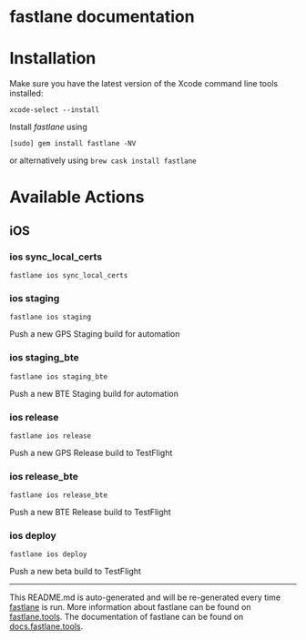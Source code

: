 fastlane documentation
================
# Installation

Make sure you have the latest version of the Xcode command line tools installed:

```
xcode-select --install
```

Install _fastlane_ using
```
[sudo] gem install fastlane -NV
```
or alternatively using `brew cask install fastlane`

# Available Actions
## iOS
### ios sync_local_certs
```
fastlane ios sync_local_certs
```

### ios staging
```
fastlane ios staging
```
Push a new GPS Staging build for automation
### ios staging_bte
```
fastlane ios staging_bte
```
Push a new BTE Staging build for automation
### ios release
```
fastlane ios release
```
Push a new GPS Release build to TestFlight
### ios release_bte
```
fastlane ios release_bte
```
Push a new BTE Release build to TestFlight
### ios deploy
```
fastlane ios deploy
```
Push a new beta build to TestFlight

----

This README.md is auto-generated and will be re-generated every time [fastlane](https://fastlane.tools) is run.
More information about fastlane can be found on [fastlane.tools](https://fastlane.tools).
The documentation of fastlane can be found on [docs.fastlane.tools](https://docs.fastlane.tools).
